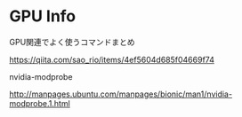 # GPU Info

GPU関連でよく使うコマンドまとめ

https://qiita.com/sao_rio/items/4ef5604d685f04669f74

nvidia-modprobe

http://manpages.ubuntu.com/manpages/bionic/man1/nvidia-modprobe.1.html
